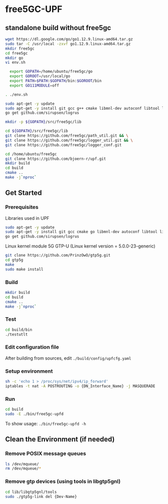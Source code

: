 # free5GC-UPF

## standalone build without free5gc
```bash
wget https://dl.google.com/go/go1.12.9.linux-amd64.tar.gz
sudo tar -C /usr/local -zxvf go1.12.9.linux-amd64.tar.gz
mkdir free5gc
cd free5gc
mkdir go
vi env.sh

  export GOPATH=/home/ubuntu/free5gc/go
  export GOROOT=/usr/local/go
  export PATH=$PATH:$GOPATH/bin:$GOROOT/bin
  export GO111MODULE=off

. ./env.sh

sudo apt-get -y update
sudo apt-get -y install git gcc g++ cmake libmnl-dev autoconf libtool libyaml-dev pkg-config
go get github.com/sirupsen/logrus

mkdir -p ${GOPATH}/src/free5gc/lib

cd ${GOPATH}/src/free5gc/lib
git clone https://github.com/free5gc/path_util.git && \
git clone https://github.com/free5gc/logger_util.git && \
git clone https://github.com/free5gc/logger_conf.git

cd /home/ubuntu/free5gc
git clone https://github.com/bjoern-r/upf.git
mkdir build
cd build
cmake ..
make -j`nproc`
```

## Get Started
### Prerequisites
Libraries used in UPF
```bash
sudo apt-get -y update
sudo apt-get -y install git gcc cmake go libmnl-dev autoconf libtool libyaml-dev
go get github.com/sirupsen/logrus
```

Linux kernel module 5G GTP-U (Linux kernel version = 5.0.0-23-generic)
```bash
git clone https://github.com/PrinzOwO/gtp5g.git
cd gtp5g
make
sudo make install
```

### Build
```bash
mkdir build
cd build
cmake ..
make -j`nproc`
```

### Test
```bash
cd build/bin
./testutlt
```

### Edit configuration file
After building from sources, edit `./build/config/upfcfg.yaml`

### Setup environment
```bash
sh -c 'echo 1 > /proc/sys/net/ipv4/ip_forward'
iptables -t nat -A POSTROUTING -o {DN_Interface_Name} -j MASQUERADE
```

### Run
```bash
cd build
sudo -E ./bin/free5gc-upfd
```
To show usage: `./bin/free5gc-upfd -h`


## Clean the Environment (if needed)
### Remove POSIX message queues
```bash
ls /dev/mqueue/
rm /dev/mqueue/*
```

### Remove gtp devices (using tools in libgtp5gnl)
```bash
cd lib/libgtp5gnl/tools
sudo ./gtp5g-link del {Dev-Name}
```
